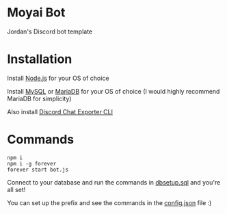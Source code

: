 # Moyai Bot
Jordan's Discord bot template

# Installation
Install [Node.js](https://nodejs.org/) for your OS of choice

Install [MySQL](https://www.mysql.com/downloads/) or [MariaDB](https://mariadb.org/download/) for your OS of choice (I would highly recommend MariaDB for simplicity)

Also install [Discord Chat Exporter CLI](https://github.com/Tyrrrz/DiscordChatExporter)

# Commands
```
npm i
npm i -g forever
forever start bot.js
```

Connect to your database and run the commands in [dbsetup.sql](./dbsetup.sql) and you're all set!

You can set up the prefix and see the commands in the [config.json](./config.json) file :)
